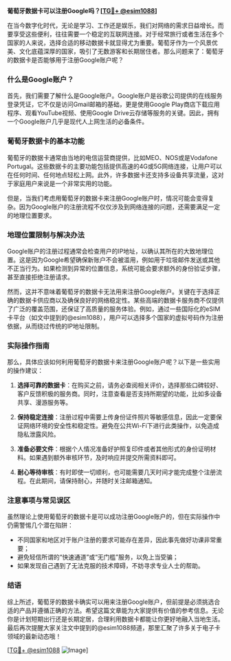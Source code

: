 **葡萄牙数据卡可以注册Google吗？[[TG💪+ @esim1088](https://t.me/s/esim1088)]**

在当今数字化时代，无论是学习、工作还是娱乐，我们对网络的需求日益增长。而要享受这些便利，往往需要一个稳定的互联网连接。对于经常旅行或者生活在多个国家的人来说，选择合适的移动数据卡就显得尤为重要。葡萄牙作为一个风景优美、文化底蕴深厚的国家，吸引了无数游客和长期居住者。那么问题来了：葡萄牙的数据卡是否能够用于注册Google账户呢？

### 什么是Google账户？

首先，我们需要了解什么是Google账户。Google账户是谷歌公司提供的在线服务登录凭证，它不仅是访问Gmail邮箱的基础，更是使用Google Play商店下载应用程序、观看YouTube视频、使用Google Drive云存储等服务的关键。因此，拥有一个Google账户几乎是现代人上网生活的必备条件。

### 葡萄牙数据卡的基本功能

葡萄牙的数据卡通常由当地的电信运营商提供，比如MEO、NOS或是Vodafone Portugal。这些数据卡的主要功能包括提供高速的4G或5G网络连接，让用户可以在任何时间、任何地点轻松上网。此外，许多数据卡还支持多设备共享流量，这对于家庭用户来说是一个非常实用的功能。

但是，当我们考虑用葡萄牙的数据卡来注册Google账户时，情况可能会变得复杂。因为Google账户的注册流程不仅仅涉及到网络连接的问题，还需要满足一定的地理位置要求。

### 地理位置限制与解决办法

Google账户的注册过程通常会检查用户的IP地址，以确认其所在的大致地理位置。这是因为Google希望确保新账户不会被滥用，例如用于垃圾邮件发送或其他不正当行为。如果检测到异常的位置信息，系统可能会要求额外的身份验证步骤，甚至直接拒绝注册请求。

然而，这并不意味着葡萄牙的数据卡无法用来注册Google账户。关键在于选择正确的数据卡供应商以及确保良好的网络稳定性。某些高端的数据卡服务商不仅提供了广泛的覆盖范围，还保证了高质量的服务体验。例如，通过一些国际化的eSIM卡平台（如文中提到的@esim1088），用户可以选择多个国家的虚拟号码作为注册依据，从而绕过传统的IP地址限制。

### 实际操作指南

那么，具体应该如何利用葡萄牙的数据卡来注册Google账户呢？以下是一些实用的操作建议：

1. **选择可靠的数据卡**：在购买之前，请务必查阅相关评价，选择那些口碑较好、客户反馈积极的服务商。同时，注意查看是否支持所期望的功能，比如多设备共享、漫游服务等。
   
2. **保持稳定连接**：注册过程中需要上传身份证件照片等敏感信息，因此一定要保证网络环境的安全性和稳定性。避免在公共Wi-Fi下进行此类操作，以免造成隐私泄露风险。

3. **准备必要文件**：根据个人情况准备好护照复印件或者其他形式的身份证明材料。如果遇到额外审核环节，及时响应并提交所需资料即可。

4. **耐心等待审核**：有时即使一切顺利，也可能需要几天时间才能完成整个注册流程。在此期间，请保持耐心，并随时关注邮箱通知。

### 注意事项与常见误区

虽然理论上使用葡萄牙的数据卡是可以成功注册Google账户的，但在实际操作中仍需警惕几个潜在陷阱：

- 不同国家和地区对于账户注册的要求可能存在差异，因此事先做好功课非常重要；
- 避免轻信所谓的“快速通道”或“无门槛”服务，以免上当受骗；
- 如果发现自己遇到了无法克服的技术障碍，不妨寻求专业人士的帮助。

### 结语

综上所述，葡萄牙的数据卡确实可以用来注册Google账户，但前提是必须挑选合适的产品并遵循正确的方法。希望这篇文章能为大家提供有价值的参考信息。无论你是计划短期出行还是长期定居，合理利用数据卡都能让你更好地融入当地生活。最后再次提醒大家关注文中提到的@esim1088频道，那里汇聚了许多关于电子卡领域的最新动态哦！

[[TG💪+ @esim1088](https://t.me/s/esim1088) ![Image](https://i.postimg.cc/4NQfJmqS/Snipaste-2025-05-13-00-14-12.png)]